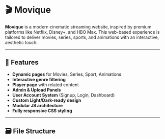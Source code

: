 # 🎬 Movique

**Movique** is a modern cinematic streaming website, inspired by premium platforms like Netflix, Disney+, and HBO Max. This web-based experience is tailored to deliver movies, series, sports, and animations with an interactive, aesthetic touch.

---

## 🔧 Features

- **Dynamic pages** for Movies, Series, Sport, Animations
- **Interactive genre filtering**
- **Player page** with related content
- **Admin & Upload Panels**
- **User Account System** (Signup, Login, Dashboard)
- **Custom Light/Dark-ready design**
- **Modular JS architecture**
- **Fully responsive CSS styling**

---

## 🗃️ File Structure
